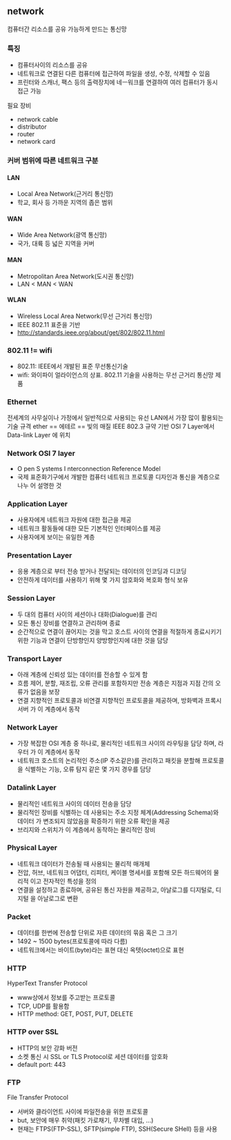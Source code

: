 ## network

컴퓨터간 리소스를 공유 가능하게 만드는 통신망


### 특징

- 컴퓨터사이의 리소스를 공유
- 네트워크로 연결된 다른 컴퓨터에 접근하여 파일을 생성, 수정, 삭제할 수 있음
- 프린터와 스캐너, 팩스 등의 출력장치에 네ㅡ워크를 연결하여 여러 컴퓨터가 동시 접근 가능


필요 장비

- network cable
- distributor
- router
- network card


### 커버 범위에 따른 네트워크 구분


#### LAN
- Local Area Network(근거리 통신망)
- 학교, 회사 등 가까운 지역의 좁은 범위

#### WAN
- Wide Area Network(광역 통신망)
- 국가, 대륙 등 넓은 지역을 커버

#### MAN
- Metropolitan Area Network(도시권 통신망)
- LAN <  MAN  < WAN
#### WLAN
- Wireless Local Area Network(무선 근거리 통신망)
- IEEE 802.11 표준을 기반
- http://standards.ieee.org/about/get/802/802.11.html


### 802.11 != wifi
- 802.11: IEEE에서 개발된 표준 무선통신기술 
- wifi: 와이파이 얼라이언스의 상표. 802.11 기술을 사용하는 무선 근거리 통신망 제품


### Ethernet
전세계의 사무실이나 가정에서 일반적으로 사용되는 유선 LAN에서 가장 많이 활용되는
기술 규격
ether == 에테르 == 빛의 매질
IEEE 802.3 규약 기반
OSI 7 Layer에서 Data-link Layer 에 위치

### Network OSI 7 layer
- O pen  S ystems  I nterconnection Reference Model
- 국제 표준화기구에서 개발한 컴퓨터 네트워크 프로토콜 디자인과 통신을 계층으로 나누
어 설명한 것

### Application Layer
- 사용자에게 네트워크 자원에 대한 접근을 제공
- 네트워크 활동들에 대한 모든 기본적인 인터페이스를 제공
- 사용자에게 보이는 유일한 계층

### Presentation Layer
- 응용 계층으로 부터 전송 받거나 전달되는 데이터의 인코딩과 디코딩
- 안전하게 데이터를 사용하기 위해 몇 가지 암호화와 복호화 형식 보유

### Session Layer
- 두 대의 컴퓨터 사이의 세션이나 대화(Dialogue)를 관리
- 모든 통신 장비를 연결하고 관리하며 종료
- 순간적으로 연결이 끊어지는 것을 막고 호스트 사이의 연결을 적절하게 종료시키기 위한
기능과 연결이 단방향인지 양방향인지에 대한 것을 담당

### Transport Layer
- 아래 계층에 신뢰성 있는 데이터를 전송할 수 있게 함
- 흐름 제어, 분할, 재조립, 오류 관리를 포함하지만 전송 계층은 지점과 지점 간의 오류가
없음을 보장
- 연결 지향적인 프로토콜과 비연결 지향적인 프로토콜을 제공하며, 방화벽과 프록시 서버
가 이 계층에서 동작

### Network Layer
- 가장 복잡한 OSI 계층 중 하나로, 물리적인 네트워크 사이의 라우팅을 담당 하며, 라우터
가 이 계층에서 동작
- 네트워크 호스트의 논리적인 주소(IP 주소같은)를 관리하고 패킷을 분할해 프로토콜을
식별하는 기능, 오류 탐지 같은 몇 가지 경우를 담당

### Datalink Layer
- 물리적인 네트워크 사이의 데이터 전송을 담당
- 물리적인 장비를 식별하는 데 사용되는 주소 지정 체계(Addressing Schema)와 데이터
가 변조되지 않았음을 확증하기 위한 오류 확인을 제공
- 브리지와 스위치가 이 계층에서 동작하는 물리적인 장비

### Physical Layer
- 네트워크 데이터가 전송될 때 사용되는 물리적 매개체
- 전압, 허브, 네트워크 어댑터, 리피터, 케이블 명세서를 포함해 모든 하드웨어의 물리적
이고 전자적인 특성을 정의
- 연결을 설정하고 종료하며, 공유된 통신 자원을 제공하고, 아날로그를 디지털로, 디지털
을 아날로그로 변환

### Packet
- 데이터를 한번에 전송할 단위로 자른 데이터의 묶음 혹은 그 크기
- 1492 ~ 1500 bytes(프로토콜에 따라 다름)
- 네트워크에서는 바이트(byte)라는 표현 대신 옥텟(octet)으로 표현


### HTTP
HyperText Transfer Protocol
- www상에서 정보를 주고받는 프로토콜
- TCP, UDP를 활용함
- HTTP method: GET, POST, PUT, DELETE

### HTTP over SSL
- HTTP의 보안 강화 버전
- 소켓 통신 시 SSL or TLS Protocol로 세션 데이터를 암호화
- default port: 443

### FTP
File Transfer Protocol
- 서버와 클라이언트 사이에 파일전송을 위한 프로토콜
- but, 보안에 매우 취약(패킷 가로채기, 무차별 대입, ...)
- 현재는 FTPS(FTP-SSL), SFTP(simple FTP), SSH(Secure SHell) 등을 사용
